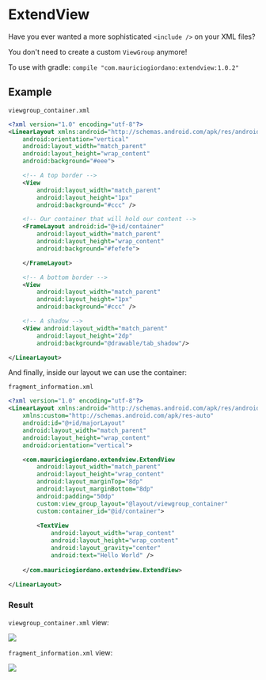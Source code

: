 # ExtendView

Have you ever wanted a more sophisticated `<include />` on your XML files?

You don't need to create a custom `ViewGroup` anymore!

To use with gradle: `compile "com.mauriciogiordano:extendview:1.0.2"`

## Example
`viewgroup_container.xml`
```xml
<?xml version="1.0" encoding="utf-8"?>
<LinearLayout xmlns:android="http://schemas.android.com/apk/res/android"
    android:orientation="vertical"
    android:layout_width="match_parent"
    android:layout_height="wrap_content"
    android:background="#eee">

    <!-- A top border -->
    <View
        android:layout_width="match_parent"
        android:layout_height="1px"
        android:background="#ccc" />

    <!-- Our container that will hold our content -->
    <FrameLayout android:id="@+id/container"
        android:layout_width="match_parent"
        android:layout_height="wrap_content"
        android:background="#fefefe">

    </FrameLayout>

    <!-- A bottom border -->
    <View
        android:layout_width="match_parent"
        android:layout_height="1px"
        android:background="#ccc" />

    <!-- A shadow -->
    <View android:layout_width="match_parent"
        android:layout_height="2dp"
        android:background="@drawable/tab_shadow"/>

</LinearLayout>
```

And finally, inside our layout we can use the container:

`fragment_information.xml`
```xml
<?xml version="1.0" encoding="utf-8"?>
<LinearLayout xmlns:android="http://schemas.android.com/apk/res/android"
    xmlns:custom="http://schemas.android.com/apk/res-auto"
    android:id="@+id/majorLayout"
    android:layout_width="match_parent"
    android:layout_height="wrap_content"
    android:orientation="vertical">

    <com.mauriciogiordano.extendview.ExtendView
        android:layout_width="match_parent"
        android:layout_height="wrap_content"
        android:layout_marginTop="8dp"
        android:layout_marginBottom="8dp"
        android:padding="50dp"
        custom:view_group_layout="@layout/viewgroup_container"
        custom:container_id="@id/container">
    
        <TextView
            android:layout_width="wrap_content"
            android:layout_height="wrap_content"
            android:layout_gravity="center"
            android:text="Hello World" />
    
    </com.mauriciogiordano.extendview.ExtendView>
    
</LinearLayout>
```

### Result

`viewgroup_container.xml` view:

![](https://dl.dropboxusercontent.com/u/82414064/includelayout1.png)

`fragment_information.xml` view:

![](https://dl.dropboxusercontent.com/u/82414064/includelayout2.png)
